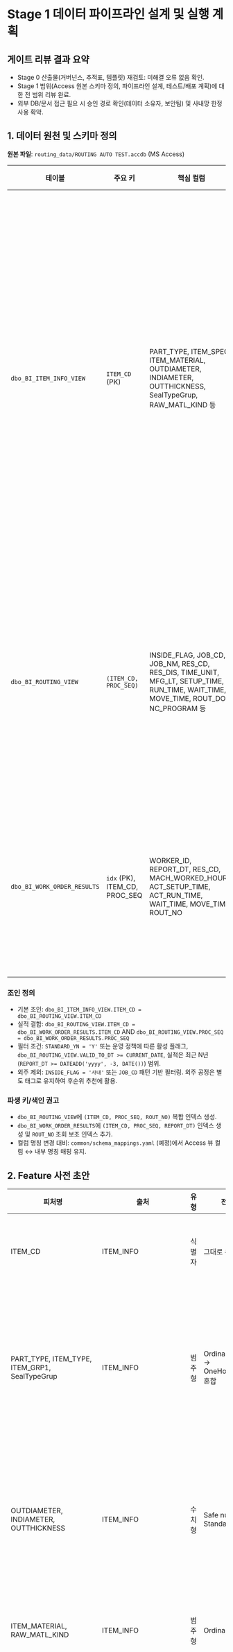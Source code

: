 # Stage 1 데이터 파이프라인 설계 및 실행 계획

## 게이트 리뷰 결과 요약
- Stage 0 산출물(거버넌스, 추적표, 템플릿) 재검토: 미해결 오류 없음 확인.
- Stage 1 범위(Access 원본 스키마 정의, 파이프라인 설계, 테스트/배포 계획)에 대한 전 범위 리뷰 완료.
- 외부 DB/문서 접근 필요 시 승인 경로 확인(데이터 소유자, 보안팀) 및 사내망 한정 사용 확약.

## 1. 데이터 원천 및 스키마 정의
**원본 파일**: `routing_data/ROUTING AUTO TEST.accdb` (MS Access)

| 테이블 | 주요 키 | 핵심 컬럼 | 비고 |
| --- | --- | --- | --- |
| `dbo_BI_ITEM_INFO_VIEW` | `ITEM_CD` (PK) | PART_TYPE, ITEM_SPEC, ITEM_MATERIAL, OUTDIAMETER, INDIAMETER, OUTTHICKNESS, SealTypeGrup, RAW_MATL_KIND 등 | 임베딩 벡터 생성 기준. 전 컬럼을 피처 후보로 사용하고 컬럼명 변경 시 매핑 테이블로 관리 |
| `dbo_BI_ROUTING_VIEW` | `(ITEM_CD, PROC_SEQ)` | INSIDE_FLAG, JOB_CD, JOB_NM, RES_CD, RES_DIS, TIME_UNIT, MFG_LT, SETUP_TIME, RUN_TIME, WAIT_TIME, MOVE_TIME, ROUT_DOC, NC_PROGRAM 등 | 라우팅 공정 이력. 외주/사내 구분, NC 프로그램 정보 포함 |
| `dbo_BI_WORK_ORDER_RESULTS` | `idx` (PK), ITEM_CD, PROC_SEQ | WORKER_ID, REPORT_DT, RES_CD, MACH_WORKED_HOURS, ACT_SETUP_TIME, ACT_RUN_TIME, WAIT_TIME, MOVE_TIME, ROUT_NO | 실적 데이터. 공정별 실제 작업 시간 및 결과 |

### 조인 정의
- 기본 조인: `dbo_BI_ITEM_INFO_VIEW.ITEM_CD = dbo_BI_ROUTING_VIEW.ITEM_CD`
- 실적 결합: `dbo_BI_ROUTING_VIEW.ITEM_CD = dbo_BI_WORK_ORDER_RESULTS.ITEM_CD` AND `dbo_BI_ROUTING_VIEW.PROC_SEQ = dbo_BI_WORK_ORDER_RESULTS.PROC_SEQ`
- 필터 조건: `STANDARD_YN = 'Y'` 또는 운영 정책에 따른 활성 플래그, `dbo_BI_ROUTING_VIEW.VALID_TO_DT >= CURRENT_DATE`, 실적은 최근 N년(`REPORT_DT >= DATEADD('yyyy', -3, DATE())`) 범위.
- 외주 제외: `INSIDE_FLAG = '사내'` 또는 `JOB_CD` 패턴 기반 필터링. 외주 공정은 별도 태그로 유지하여 후순위 추천에 활용.

### 파생 키/색인 권고
- `dbo_BI_ROUTING_VIEW`에 `(ITEM_CD, PROC_SEQ, ROUT_NO)` 복합 인덱스 생성.
- `dbo_BI_WORK_ORDER_RESULTS`에 `(ITEM_CD, PROC_SEQ, REPORT_DT)` 인덱스 생성 및 `ROUT_NO` 조회 보조 인덱스 추가.
- 컬럼 명칭 변경 대비: `common/schema_mappings.yaml` (예정)에서 Access 뷰 컬럼 ↔ 내부 명칭 매핑 유지.

## 2. Feature 사전 초안
| 피처명 | 출처 | 유형 | 전처리 | 비고 |
| --- | --- | --- | --- | --- |
| ITEM_CD | ITEM_INFO | 식별자 | 그대로 유지 | 키. 임베딩 인덱스 |
| PART_TYPE, ITEM_TYPE, ITEM_GRP1, SealTypeGrup | ITEM_INFO | 범주형 | OrdinalEncoder → OneHot/Target 혼합 | 유사도 0.8 이상 확보 위한 가중치 적용 |
| OUTDIAMETER, INDIAMETER, OUTTHICKNESS | ITEM_INFO | 수치형 | Safe numeric → StandardScaler | 단위(인치/밀리미터) 표준화, 결측 0 |
| ITEM_MATERIAL, RAW_MATL_KIND | ITEM_INFO | 범주형 | OrdinalEncoder | 재질 가중치 반영 |
| ROTATE_CLOCKWISE, ROTATE_CTRCLOCKWISE | ITEM_INFO | 이진 | BooleanEncoder | 기계 가공 방향 특성 |
| NC_PROGRAM, JOB_CD, RES_CD | ROUTING_VIEW | 범주형 | High-cardinality Encoder (Hash/Target) | 라우팅 후보 특징 |
| MFG_LT, SETUP_TIME, RUN_TIME, WAIT_TIME, MOVE_TIME | ROUTING_VIEW | 수치형 | RobustScaler + Log1p | 음수 클리핑, 0.8 임계 계산용 |
| MACH_WORKED_HOURS, ACT_SETUP_TIME, ACT_RUN_TIME | WORK_ORDER_RESULTS | 수치형 | Safe numeric → StandardScaler | 실적 기반 자기지도 업데이트 |

- 결측 처리 우선순위: 실적값 → 라우팅 기준값 → 중앙값/도메인 기본값.
- 스케일링 순서: 데이터 정제 → 범주형 인코딩 → 수치형 스케일링 → VarianceThreshold(0.001) → PCA(옵션, 설명분산 ≥ 0.9).
- 임베딩 벡터 정규화 후 코사인 유사도 계산. 유사도 0.8 미만 후보는 별도 태그(`SIMILARITY_TIER = 'LOW'`)로 저장.

## 3. 파이프라인 구현 계획
### ODBC 커넥터 스크립트
- 환경 변수: `ACCESS_DSN_ROUTING`, `ACCESS_UID`, `ACCESS_PWD` (사내 Key Vault와 연동, 로컬 `.env` 금지).
- 연결 드라이버: `Microsoft Access Driver (*.mdb, *.accdb)` — Windows 서비스 또는 unixODBC + MDBTools 대안 검토.
- 재시도 정책: 최대 3회, 지수 백오프(2s → 4s → 8s), 실패 시 로그에 승인 ID 포함.
- 오류 로깅: 연결 실패, 스키마 불일치, 컬럼 누락. 명칭 변경 시 매핑 갱신 경고.

### 쿼리 모듈
- 파라미터: `ITEM_CD` 리스트, 기간(`REPORT_DT`), `INSIDE_FLAG` 필터, 유사도 하위 티어 제외 여부.
- 출력 포맷: pandas DataFrame, Access 컬럼명 유지 + 내부 매핑 컬럼(`COLUMN_ALIAS`).
- 모듈 구조: `common/data_access/access_client.py`, `common/data_access/query_templates.py`.
- 샘플 쿼리: `SELECT * FROM dbo_BI_ITEM_INFO_VIEW WHERE ITEM_CD IN (?)` / `SELECT * FROM dbo_BI_ROUTING_VIEW WHERE ITEM_CD = ? ORDER BY PROC_SEQ`.

### 피처 빌더 모듈
- 경로: `common/features/pipeline_builder.py`.
- 구성: `AccessFieldMapper` → `DataCleaner` → `CategoricalEncoder` → `NumericalScaler` → `VarianceThresholdReducer` → `PCAReducer`.
- 설정 파일: `config/pipeline.yml`에 Access 컬럼 ↔ 내부 명칭 매핑, 임계값(0.8), 제외 컬럼 리스트 관리.
- 자기지도 업데이트: 실적 테이블에서 ACT_* 값을 라우팅 기준값과 비교하여 피드백 가중치 갱신.

### 외주 공정 제외 로직
- 규칙: `INSIDE_FLAG = '사내'` && `SUBCONTRACT_PRC IS NULL` || `JOB_CD` 사내 공정 코드 패턴(`A%`, `B%`, `Q%`).
- 외주 공정을 제외한 후보가 3개 미만일 경우: 외주 공정 포함 후보를 후순위(`priority = 'fallback'`)로 추가.
- 라우팅 조합 생성 시 외주 공정을 맨 뒤로 재배치하여 사용자 검토 용이성 확보.

## 4. 테스트 계획
- **샘플 데이터 스냅샷**: Access에서 추출한 비식별 CSV 100건 생성, Python 조인 결과와 Access 쿼리 결과 비교.
- **단위 테스트**: 인코더/스케일러별 성공·예외 케이스(pytest), 컬럼 매핑 누락 시 경고 발생 여부 확인.
- **성능 예비 측정**: 10,000 품목 조회 시 45초 이내, 피처 빌드 60초 이내 목표 (사내망 대역폭 기준).
- **로그 검증**: 커넥터/파이프라인 각 단계 INFO 로그 + 0.8 미만 유사도 후보 WARN 로그 기록 여부 확인.

## 5. 배포 및 운영 계획
- 시크릿 관리: 운영은 사내 Key Vault, 개발은 암호화된 `.env.enc` + 승인 기록.
- 배치 스케줄: 매일 02:00 KST, 백그라운드 ETL 잡. 실패 시 재시도 + 사내 메신저 알림.
- 모니터링: 쿼리 시간, 변환 시간, 누락률, 유사도 분포(0.8 이상/미만 비율)를 Prometheus exporter에 전달.
- Stage 1 종료 후 Stage 2 착수 전 승인 요청: 본 문서 + 로그 + 테스트 계획 제출, 절대 조건 체크리스트 첨부.

